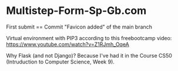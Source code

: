 # Multistep-Form-Sp-Gb.com

First submit == Commit "Favicon added" of the main branch

Virtual environment with PIP3 according to this freebootcamp video: https://www.youtube.com/watch?v=Z1RJmh_OqeA

Why Flask (and not Django)? Because I've had it in the Course CS50 (Intruduction to Computer Science, Week 9).
